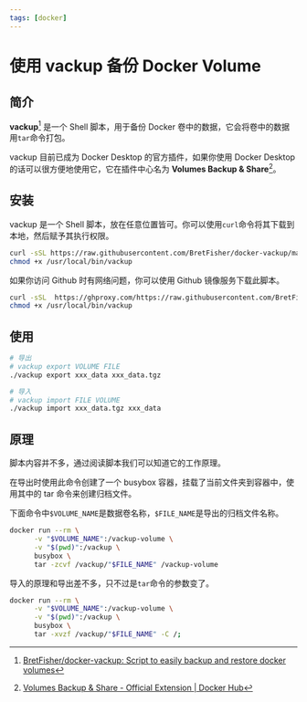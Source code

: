 ```yaml
---
tags: [docker]
---
```


# 使用 vackup 备份 Docker Volume

## 简介

**vackup**[^1] 是一个 Shell 脚本，用于备份 Docker 卷中的数据，它会将卷中的数据用`tar`命令打包。

vackup 目前已成为 Docker Desktop 的官方插件，如果你使用 Docker Desktop 的话可以很方便地使用它，它在插件中心名为 **Volumes Backup & Share**[^2]。

## 安装

vackup 是一个 Shell 脚本，放在任意位置皆可。你可以使用`curl`命令将其下载到本地，然后赋予其执行权限。

```bash
curl -sSL https://raw.githubusercontent.com/BretFisher/docker-vackup/main/vackup > /usr/local/bin/vackup
chmod +x /usr/local/bin/vackup
```

如果你访问 Github 时有网络问题，你可以使用 Github 镜像服务下载此脚本。

```bash
curl -sSL  https://ghproxy.com/https://raw.githubusercontent.com/BretFisher/docker-vackup/main/vackup > /usr/local/bin/vackup
chmod +x /usr/local/bin/vackup
```

## 使用

```bash
# 导出
# vackup export VOLUME FILE
./vackup export xxx_data xxx_data.tgz
```

```bash
# 导入
# vackup import FILE VOLUME
./vackup import xxx_data.tgz xxx_data
```

## 原理

脚本内容并不多，通过阅读脚本我们可以知道它的工作原理。

在导出时使用此命令创建了一个 busybox 容器，挂载了当前文件夹到容器中，使用其中的 tar 命令来创建归档文件。

下面命令中`$VOLUME_NAME`是数据卷名称，`$FILE_NAME`是导出的归档文件名称。

```bash
docker run --rm \
      -v "$VOLUME_NAME":/vackup-volume \
      -v "$(pwd)":/vackup \
      busybox \
      tar -zcvf /vackup/"$FILE_NAME" /vackup-volume
```

导入的原理和导出差不多，只不过是`tar`命令的参数变了。

```bash
docker run --rm \
      -v "$VOLUME_NAME":/vackup-volume \
      -v "$(pwd)":/vackup \
      busybox \
      tar -xvzf /vackup/"$FILE_NAME" -C /;
```

[^1]: [BretFisher/docker-vackup: Script to easily backup and restore docker volumes](https://github.com/BretFisher/docker-vackup)
[^2]: [Volumes Backup & Share - Official Extension | Docker Hub](https://hub.docker.com/extensions/docker/volumes-backup-extension)
